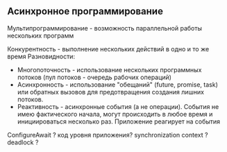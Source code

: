  ## Асинхронное программирование

Мультипрограммирование - возможность параллельной работы нескольких программ

Конкурентность - выполнение нескольких действий в одно и то же время
Разновидности:
- Многопоточность - использование нескольких программных потоков (пул потоков - очередь рабочих операций)
- Асинхронность - использование "обещаний" (future, promise, task) или обратных вызовов для предотвращения создания лишних потоков. 
- Реактивность - асинхронные события (а не операции). События не имею фактического начала, могут происходить в любое время и инициироваться несколько раз. Приложение реагирует на события


ConfigureAwait ?
код уровня приложения?
synchronization context ?
deadlock ?
